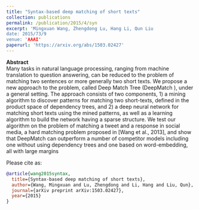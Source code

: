 ```yaml
---
title: "Syntax-based deep matching of short texts"
collection: publications
permalink: /publication/2015/4/syn
excerpt: 'Mingxuan Wang, Zhengdong Lu, Hang Li, Qun Liu
date: 2015/73/9
venue: 'AAAI'
paperurl: 'https://arxiv.org/abs/1503.02427'
---
```

**Abstract** <br>
Many tasks in natural language processing, ranging from machine translation to question answering, can be reduced to the problem of matching two sentences or more generally two short texts. We propose a new approach to the problem, called Deep Match Tree (DeepMatch ), under a general setting. The approach consists of two components, 1) a mining algorithm to discover patterns for matching two short-texts, defined in the product space of dependency trees, and 2) a deep neural network for matching short texts using the mined patterns, as well as a learning algorithm to build the network having a sparse structure. We test our algorithm on the problem of matching a tweet and a response in social media, a hard matching problem proposed in [Wang et al., 2013], and show that DeepMatch  can outperform a number of competitor models including one without using dependency trees and one based on word-embedding, all with large margins

Please cite as:
```bibtex
@article{wang2015syntax,
  title={Syntax-based deep matching of short texts},
  author={Wang, Mingxuan and Lu, Zhengdong and Li, Hang and Liu, Qun},
  journal={arXiv preprint arXiv:1503.02427},
  year={2015}
}
```
